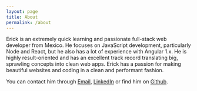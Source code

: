 ```yaml
---
layout: page
title: About
permalink: /about
---
```


Erick is an extremely quick learning and passionate full-stack web developer
from Mexico. He focuses on JavaScript development, particularly Node and React,
but he also has a lot of experience with Angular 1.x. He is highly
result-oriented and has an excellent track record translating big, sprawling
concepts into clean web apps. Erick has a passion for making beautiful websites
and coding in a clean and performant fashion.

You can contact him through [Email](mailto:erick.romero.dev@gmail.com),
[LinkedIn](https://www.linkedin.com/in/erick5) or find him on
[Github](https://github.com/Zyst).
